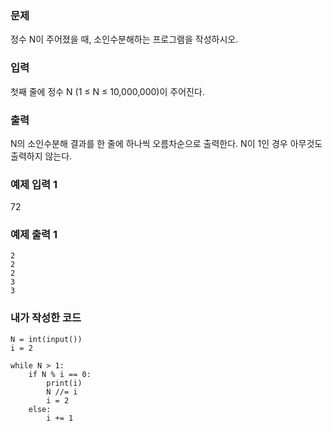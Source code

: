 <h3>문제</h3>
정수 N이 주어졌을 때, 소인수분해하는 프로그램을 작성하시오.

<h3>입력</h3>
첫째 줄에 정수 N (1 ≤ N ≤ 10,000,000)이 주어진다.

<h3>출력</h3>
N의 소인수분해 결과를 한 줄에 하나씩 오름차순으로 출력한다. N이 1인 경우 아무것도 출력하지 않는다.

<h3>예제 입력 1</h3>
72
<h3>예제 출력 1</h3>

```
2
2
2
3
3
```

<h3>내가 작성한 코드</h3>

```
N = int(input())
i = 2

while N > 1:
    if N % i == 0:
        print(i)
        N //= i
        i = 2
    else:
        i += 1
```
